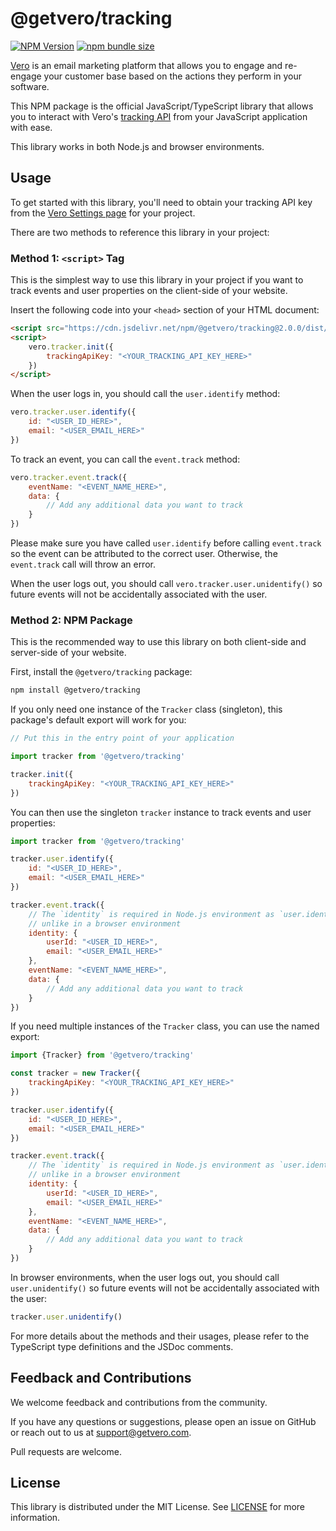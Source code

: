 # @getvero/tracking

[![NPM Version](https://img.shields.io/npm/v/%40getvero%2Ftracking)](https://www.npmjs.com/package/@getvero/tracking)
[![npm bundle size](https://img.shields.io/bundlephobia/minzip/%40getvero%2Ftracking)](https://bundlephobia.com/package/@getvero/tracking)

[Vero](https://www.getvero.com/) is an email marketing platform that allows you to engage and re-engage your
customer base based on the actions they perform in your software.

This NPM package is the official JavaScript/TypeScript library that allows you to interact with Vero's
[tracking API](https://developers.getvero.com/track-api-reference/) from your JavaScript application with ease.

This library works in both Node.js and browser environments.

## Usage

To get started with this library, you'll need to obtain your tracking API key from
the [Vero Settings page](https://connect.getvero.com/settings/project/tracking-api-keys) for your project.

There are two methods to reference this library in your project:

### Method 1: `<script>` Tag

This is the simplest way to use this library in your project if you want to track events and user properties
on the client-side of your website.

Insert the following code into your `<head>` section of your HTML document:

```html
<script src="https://cdn.jsdelivr.net/npm/@getvero/tracking@2.0.0/dist/index.window.js"></script>
<script>
    vero.tracker.init({
        trackingApiKey: "<YOUR_TRACKING_API_KEY_HERE>"
    })
</script>
```

When the user logs in, you should call the `user.identify` method:

```javascript
vero.tracker.user.identify({
    id: "<USER_ID_HERE>",
    email: "<USER_EMAIL_HERE>"
})
```

To track an event, you can call the `event.track` method:

```javascript
vero.tracker.event.track({
    eventName: "<EVENT_NAME_HERE>",
    data: {
        // Add any additional data you want to track
    }
})
```

Please make sure you have called `user.identify` before calling `event.track` so the event can be attributed to the
correct user. Otherwise, the `event.track` call will throw an error.

When the user logs out, you should call `vero.tracker.user.unidentify()` so future events will not be accidentally
associated with the user.

### Method 2: NPM Package

This is the recommended way to use this library on both client-side and server-side of your website.

First, install the `@getvero/tracking` package:

```bash
npm install @getvero/tracking
```

If you only need one instance of the `Tracker` class (singleton), this package's default export will work for you:

```javascript
// Put this in the entry point of your application

import tracker from '@getvero/tracking'

tracker.init({
    trackingApiKey: "<YOUR_TRACKING_API_KEY_HERE>"
})
```

You can then use the singleton `tracker` instance to track events and user properties:

```javascript
import tracker from '@getvero/tracking'

tracker.user.identify({
    id: "<USER_ID_HERE>",
    email: "<USER_EMAIL_HERE>"
})

tracker.event.track({
    // The `identity` is required in Node.js environment as `user.identify` doesn't remember the user's identity 
    // unlike in a browser environment
    identity: {
        userId: "<USER_ID_HERE>",
        email: "<USER_EMAIL_HERE>"
    },
    eventName: "<EVENT_NAME_HERE>",
    data: {
        // Add any additional data you want to track
    }
})
```

If you need multiple instances of the `Tracker` class, you can use the named export:

```javascript
import {Tracker} from '@getvero/tracking'

const tracker = new Tracker({
    trackingApiKey: "<YOUR_TRACKING_API_KEY_HERE>"
})

tracker.user.identify({
    id: "<USER_ID_HERE>",
    email: "<USER_EMAIL_HERE>"
})

tracker.event.track({
    // The `identity` is required in Node.js environment as `user.identify` doesn't remember the user's identity 
    // unlike in a browser environment
    identity: {
        userId: "<USER_ID_HERE>",
        email: "<USER_EMAIL_HERE>"
    },
    eventName: "<EVENT_NAME_HERE>",
    data: {
        // Add any additional data you want to track
    }
})
```

In browser environments, when the user logs out, you should call `user.unidentify()` so future events will not be
accidentally associated with the user:

```javascript
tracker.user.unidentify()
```

For more details about the methods and their usages, please refer to the TypeScript type definitions and the JSDoc
comments.

## Feedback and Contributions

We welcome feedback and contributions from the community.

If you have any questions or suggestions, please open an issue on GitHub or reach out to us
at [support@getvero.com](mailto:support@getvero.com).

Pull requests are welcome.

## License

This library is distributed under the MIT License. See [LICENSE](LICENSE) for more information.

